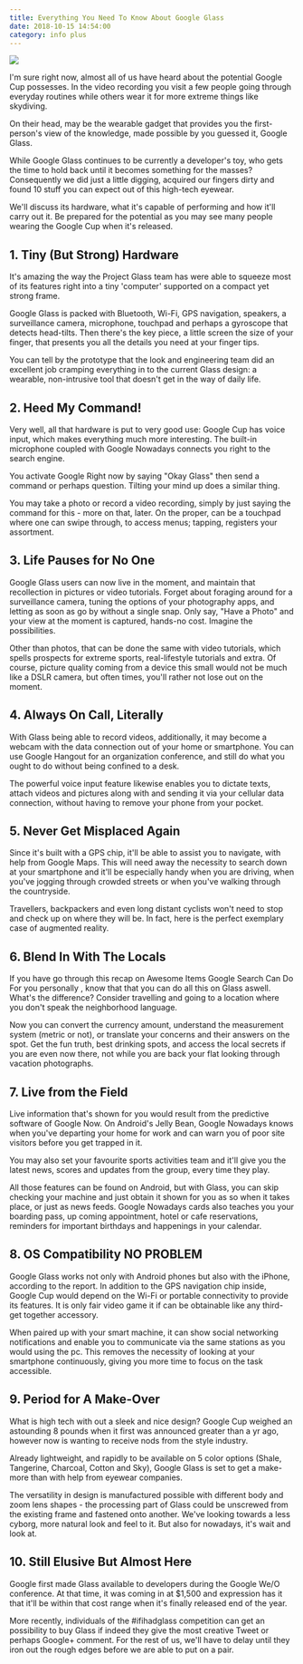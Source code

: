 ```yaml
---
title: Everything You Need To Know About Google Glass
date: 2018-10-15 14:54:00
category: info plus
---
```


![](/images/5.jpg)

I'm sure right now, almost all of us have heard about the potential Google Cup possesses. In the video recording you visit a few people going through everyday routines while others wear it for more extreme things like skydiving.

On their head, may be the wearable gadget that provides you the first-person's view of the knowledge, made possible by you guessed it, Google Glass.

<!-- more -->

While Google Glass continues to be currently a developer's toy, who gets the time to hold back until it becomes something for the masses? Consequently we did just a little digging, acquired our fingers dirty and found 10 stuff you can expect out of this high-tech eyewear.

We'll discuss its hardware, what it's capable of performing and how it'll carry out it. Be prepared for the potential as you may see many people wearing the Google Cup when it's released.

## 1. Tiny (But Strong) Hardware

It's amazing the way the Project Glass team has were able to squeeze most of its features right into a tiny 'computer' supported on a compact yet strong frame.

Google Glass is packed with Bluetooth, Wi-Fi, GPS navigation, speakers, a surveillance camera, microphone, touchpad and perhaps a gyroscope that detects head-tilts. Then there's the key piece, a little screen the size of your finger, that presents you all the details you need at your finger tips.

You can tell by the prototype that the look and engineering team did an excellent job cramping everything in to the current Glass design: a wearable, non-intrusive tool that doesn't get in the way of daily life.

## 2. Heed My Command!

Very well, all that hardware is put to very good use: Google Cup has voice input, which makes everything much more interesting. The built-in microphone coupled with Google Nowadays connects you right to the search engine.

You activate Google Right now by saying "Okay Glass" then send a command or perhaps question. Tilting your mind up does a similar thing.

You may take a photo or record a video recording, simply by just saying the command for this - more on that, later. On the proper, can be a touchpad where one can swipe through, to access menus; tapping, registers your assortment.

## 3. Life Pauses for No One

Google Glass users can now live in the moment, and maintain that recollection in pictures or video tutorials. Forget about foraging around for a surveillance camera, tuning the options of your photography apps, and letting as soon as go by without a single snap. Only say, "Have a Photo" and your view at the moment is captured, hands-no cost. Imagine the possibilities.

Other than photos, that can be done the same with video tutorials, which spells prospects for extreme sports, real-lifestyle tutorials and extra. Of course, picture quality coming from a device this small would not be much like a DSLR camera, but often times, you'll rather not lose out on the moment.

## 4. Always On Call, Literally

With Glass being able to record videos, additionally, it may become a webcam with the data connection out of your home or smartphone. You can use Google Hangout for an organization conference, and still do what you ought to do without being confined to a desk.

The powerful voice input feature likewise enables you to dictate texts, attach videos and pictures along with and sending it via your cellular data connection, without having to remove your phone from your pocket.

## 5. Never Get Misplaced Again

Since it's built with a GPS chip, it'll be able to assist you to navigate, with help from Google Maps. This will need away the necessity to search down at your smartphone and it'll be especially handy when you are driving, when you've jogging through crowded streets or when you've walking through the countryside.

Travellers, backpackers and even long distant cyclists won't need to stop and check up on where they will be. In fact, here is the perfect exemplary case of augmented reality.

## 6. Blend In With The Locals

If you have go through this recap on Awesome Items Google Search Can Do For you personally , know that that you can do all this on Glass aswell. What's the difference? Consider travelling and going to a location where you don't speak the neighborhood language.

Now you can convert the currency amount, understand the measurement system (metric or not), or translate your concerns and their answers on the spot. Get the fun truth, best drinking spots, and access the local secrets if you are even now there, not while you are back your flat looking through vacation photographs.

## 7. Live from the Field

Live information that's shown for you would result from the predictive software of Google Now. On Android's Jelly Bean, Google Nowadays knows when you've departing your home for work and can warn you of poor site visitors before you get trapped in it.

You may also set your favourite sports activities team and it'll give you the latest news, scores and updates from the group, every time they play.

All those features can be found on Android, but with Glass, you can skip checking your machine and just obtain it shown for you as so when it takes place, or just as news feeds. Google Nowadays cards also teaches you your boarding pass, up coming appointment, hotel or cafe reservations, reminders for important birthdays and happenings in your calendar.

## 8. OS Compatibility NO PROBLEM

Google Glass works not only with Android phones but also with the iPhone, according to the report. In addition to the GPS navigation chip inside, Google Cup would depend on the Wi-Fi or portable connectivity to provide its features. It is only fair video game it if can be obtainable like any third-get together accessory.

When paired up with your smart machine, it can show social networking notifications and enable you to communicate via the same stations as you would using the pc. This removes the necessity of looking at your smartphone continuously, giving you more time to focus on the task accessible.

## 9. Period for A Make-Over

What is high tech with out a sleek and nice design? Google Cup weighed an astounding 8 pounds when it first was announced greater than a yr ago, however now is wanting to receive nods from the style industry.

Already lightweight, and rapidly to be available on 5 color options (Shale, Tangerine, Charcoal, Cotton and Sky), Google Glass is set to get a make-more than with help from eyewear companies.

The versatility in design is manufactured possible with different body and zoom lens shapes - the processing part of Glass could be unscrewed from the existing frame and fastened onto another. We've looking towards a less cyborg, more natural look and feel to it. But also for nowadays, it's wait and look at.

## 10. Still Elusive But Almost Here

Google first made Glass available to developers during the Google We/O conference. At that time, it was coming in at $1,500 and expression has it that it'll be within that cost range when it's finally released end of the year.

More recently, individuals of the #ifihadglass competition can get an possibility to buy Glass if indeed they give the most creative Tweet or perhaps Google+ comment. For the rest of us, we'll have to delay until they iron out the rough edges before we are able to put on a pair.
